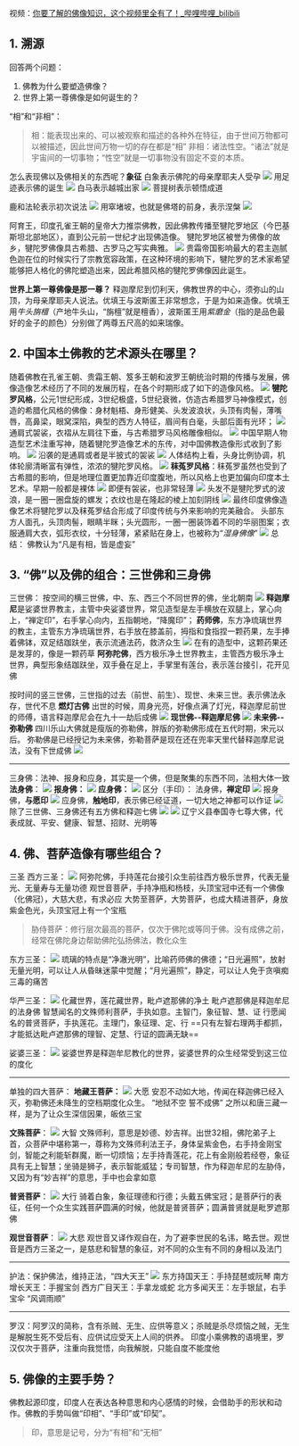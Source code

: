 
视频：[你要了解的佛像知识，这个视频里全有了！\_哔哩哔哩\_bilibili](https://www.bilibili.com/video/BV1nADEYHEx3)

## 1. 溯源

回答两个问题：
1. 佛教为什么要塑造佛像？
2. 世界上第一尊佛像是如何诞生的？

“相”和“非相”：
> 相：能表现出来的、可以被观察和描述的各种外在特征，由于世间万物都可以被描述，因此世间万物一切的存在都是“相”
> 非相：诸法性空。“诸法”就是宇宙间的一切事物；“性空”就是一切事物没有固定不变的本质。


怎么表现佛以及佛相关的东西呢？**象征**
白象表示佛陀的母亲摩耶夫人受孕
![](misc/attachments/5b73df0e4c9b8e058bd68487c9bdfc92_MD5.jpeg)
用足迹表示佛的诞生
![](misc/attachments/c20233cc03356d3329fc6721fe2179bf_MD5.jpeg)
白马表示越城出家
![](misc/attachments/0095cd62b670d956e6a23eca2e71f961_MD5.jpeg)
菩提树表示顿悟成道

鹿和法轮表示初次说法
![](misc/attachments/81342c00096c804d60f04893e3062fa8_MD5.jpeg)
用窣堵坡，也就是佛塔的前身，表示涅槃
![](misc/attachments/a173c39c07ce97faafd9470b35a15cdb_MD5.jpeg)

阿育王，印度孔雀王朝的皇帝大力推崇佛教，因此佛教传播至犍陀罗地区（今巴基斯坦北部地区），直到公元前一世纪才出现佛造像。
犍陀罗地区被誉为佛像的故乡，犍陀罗佛像具古希腊、古罗马之写实典雅。
![](misc/attachments/9bca832728f976cd17ba32dad91c59ad_MD5.jpeg)
贵霜帝国影响最大的君主迦腻色迦在位的时候实行了宗教宽容政策，在这种环境的影响下，犍陀罗的艺术家希望能够把人格化的佛陀塑造出来，因此希腊风格的犍陀罗佛像因此诞生。

**世界上第一尊佛像是那一尊？**
释迦摩尼到忉利天，佛教世界的中心，须弥山的山顶，为母亲摩耶夫人说法。优填王与波斯匿王非常想念，于是为如来造像。优填王用*牛头旃檀*（产地牛头山，“旃檀”就是檀香），波斯匿王用*紫磨金*（指的是品色最好的金子的颜色）分别做了两尊五尺高的如来瑞像。

## 2. 中国本土佛教的艺术源头在哪里？
随着佛教在孔雀王朝、贵霜王朝、笈多王朝和波罗王朝统治时期的传播与发展，佛像造像艺术经历了不同的发展历程，在各个时期形成了如下的造像风格。
![](misc/attachments/d537b8a3903c8c3b3bf58939ad156035_MD5.jpeg)
**犍陀罗风格**，公元1世纪形成，3世纪极盛，5世纪衰微，仿造古希腊罗马神像模式，创造的希腊化风格的佛像：身材魁梧、身形健美、头发波浪状，头顶有肉髻，薄嘴唇，高鼻梁，眼窝深陷，典型的西方人特征，眉间有白毫，头部后面有光环；
![](misc/attachments/37536f1a17b75ea6d585c2f569f7b2fc_MD5.jpeg)
通肩式袈裟，衣褶从左肩往下垂，与古希腊罗马风格雕像相似。
![](misc/attachments/12a6393ff793ece37d93a8e7d06f94e7_MD5.jpeg)
中国早期人物造型艺术注重写神，随着犍陀罗造像艺术的东传，对中国佛教造像形式收到了影响。
![](misc/attachments/751db6fbf29eb6a4e1f65424da9dd49e_MD5.jpeg)
沿袭的是通肩或者是半披式的袈裟
![](misc/attachments/e8ae45fe8fb98420e95bc2e530b2678b_MD5.jpeg)
人体结构上看，头身比例协调，机体轮廓清晰富有弹性，浓浓的犍陀罗风格。
![](misc/attachments/4cca8f3598097e8b966ee165f45caabc_MD5.jpeg)
**秣菟罗风格**：秣菟罗虽然也受到了古希腊的影响，但是地理位置更加靠近印度腹地，所以风格上也更加偏向印度本土艺术。早期一般都是裸体
![](misc/attachments/dc0585f54b9fcab4f5b66c9f21b8a526_MD5.jpeg)
即便有袈裟，也非常轻薄
![](misc/attachments/00b237f2aa537a3d764815689e40be0a_MD5.jpeg)
头发不是犍陀罗式的波浪，是一圈一圈盘旋的螺发；衣纹也是在隆起的棱上加刻阴线
![](misc/attachments/84727ac2f249fcd8e1d2feebbed389e7_MD5.jpeg)
最终印度佛像造像艺术将犍陀罗以及秣菟罗结合形成了印度传统与外来影响的完美融合。
头部东方人面孔，头顶肉髻，眼睛半眯；头光圆形，一圈一圈装饰着不同的华丽图案；衣服通肩大衣，弧形衣纹，十分轻薄，紧紧贴在身上，也被称为“*湿身佛像*”
![](misc/attachments/cd13e28f49fca9caaf6b340b1c80e5a7_MD5.jpeg)
总结：
佛教认为“凡是有相，皆是虚妄”

## 3. “佛”以及佛的组合：三世佛和三身佛
三世佛：
按空间的横三世佛，中、东、西三个不同世界的佛，坐北朝南
![](misc/attachments/e97d87680e197b6bf023e6564f23b3d7_MD5.jpeg)
**释迦摩尼**是娑婆世界教主，主管中央娑婆世界，常见造型是左手横放在双腿上，掌心向上，“禅定印”，右手掌心向内，五指朝地，“降魔印”；
**药师佛**，东方净琉璃世界的教主，主管东方净琉璃世界，右手放在膝盖前，拇指和食指捏一颗药果，左手捧着佛钵，双足结跏趺坐，表示流通法药，救济众生
![](misc/attachments/906b78ba2f4512b723b8b3e85cc822b4_MD5.jpeg)
在有的造型中，这颗药果还是发芽的，像是一颗药草
**阿弥陀佛**，西方极乐净土世界教主，主管西方极乐净土世界，典型形象结跏趺坐，双手叠在足上，手掌里有莲台，表示莲台接引，花开见佛

按时间的竖三世佛，三世指的过去（前世、前生）、现世、未来三世。表示佛法永存，世代不息
**燃灯古佛** 出世的时候，周身光亮，好像点满了灯光，释迦摩尼前世的师傅，语言释迦摩尼会在九十一劫后成佛
![](misc/attachments/4b6b0c54eb364f48ec17664b6505e085_MD5.jpeg)
**现世佛--释迦摩尼佛**
![](misc/attachments/59e8b771f2c4aa7f8c0bbc0b373e75d9_MD5.jpeg)
**未来佛--弥勒佛**
四川乐山大佛就是瘦版的弥勒佛，胖版的弥勒佛形成在五代时期，宋元以后。
弥勒佛是已经授记为未来佛，弥勒菩萨是现在还在兜率天里代替释迦摩尼说法，没有下世成佛
![](misc/attachments/aad27117e5d41630fa7d43860b04647e_MD5.jpeg)

---
三身佛：法神、报身和应身，其实是一个佛，但是聚集的东西不同，法相大体一致
**法身佛**：
![](misc/attachments/e96eab523e49461a72d2956e595f5158_MD5.jpeg)
**报身佛：**
![](misc/attachments/6b2be5f98b5c91ffe88c57e7c1128236_MD5.jpeg)
**应身佛：**
![](misc/attachments/55ec75ec3529d665905754162c98bfd7_MD5.jpeg)
区分（手印）：
法身佛，**禅定印**
![](misc/attachments/0808280c405008e17428075d7f268115_MD5.jpeg)
报身佛，**与愿印**
![](misc/attachments/171effc0e936167613a8f2c5180dbf8c_MD5.jpeg)
应身佛，**触地印**，表示佛已经证道，一切大地之神都可以作证
![](misc/attachments/287d06e9eaa3d724fc419fd04906dfbe_MD5.jpeg)
除了三世佛、三身佛还有五方佛和释迦七佛
![](misc/attachments/5c4ce9a6cbac44e794fd29a05d018daf_MD5.jpeg)
![](misc/attachments/c784b18b1108ee4725c75bc1cded7b1f_MD5.jpeg)
辽宁义县奉国寺七尊大佛，代表成就、平安、健康、智慧、招财、光明等

## 4. 佛、菩萨造像有哪些组合？
三圣
西方三圣：
![](misc/attachments/a075db0f6e8eacdf96e8d1c2aa769586_MD5.jpeg)
阿弥陀佛，手持莲花台接引众生前往西方极乐世界，代表无量光、无量寿与无量功德
观世音菩萨，手持净瓶和杨枝，头顶宝冠中还有一个佛像（化佛冠），大慈大悲，有求必应
大势至菩萨，大势菩萨，也成大精进菩萨，身放紫金色光，头顶宝冠上有一个宝瓶
> 胁侍菩萨：修行层次最高的菩萨，仅次于佛陀或等同于佛。没有成佛之前，经常在佛陀身边帮助佛陀弘扬佛法，教化众生

东方三圣：
![](misc/attachments/dfb6d15a211224f013d21abecfaee3f1_MD5.jpeg)
琉璃的特点是“净澈光明”，比喻药师佛的佛德；“日光遍照”，放射无量光明，可以让人从昏昧迷蒙中觉醒；“月光遍照”，静定，可以让人免于贪嗔痴三毒的痛苦

华严三圣：
![](misc/attachments/59eda0a895820ba8c05f476549bd125a_MD5.jpeg)
化藏世界，莲花藏世界，毗卢遮那佛的净土
毗卢遮那佛是释迦牟尼的法身佛
智慧闻名的文殊师利菩萨，手执如意。主智门，象征智、慧、证
行愿闻名的普贤菩萨，手执莲花。主理门，象征理、定、行
==只有左智右理两手都抓，才能抵达毗卢遮那佛的理智、定慧、行证的圆满无缺==

娑婆三圣：
![](misc/attachments/20fd5089216b3927f28e5bd895f899f8_MD5.jpeg)
娑婆世界是释迦牟尼教化的世界，娑婆世界的众生经常受到这三位的度化

---
单独的四大菩萨：
**地藏王菩萨：**
![](misc/attachments/79aa964761bc85244281252cbc005904_MD5.jpeg)
大愿
安忍不动如大地，传闻在释迦佛已经入灭，弥勒佛还未降生的空档期度化众生。
“地狱不空 誓不成佛”
之所以和唐三藏一样，是为了让众生深信因果，皈依三宝

**文殊菩萨**：
![](misc/attachments/26c5a001990d57f6f17c82a231af63e1_MD5.jpeg)
大智
文殊师利，意思是妙德、妙吉祥。出世32相，佛陀弟子上首，众菩萨中堪称第一，尊称为文殊师利法王子，身体呈紫金色，右手持金刚宝剑，智能之利能斩群魔，断一切烦恼；左手持青莲花，花上有金刚般若经卷，象征具有无上智慧；坐骑是狮子，表示智能威猛；专司智慧，作为释迦牟尼的左胁侍，又因为有“妙吉祥”的意思，手中也会拿如意

**普贤菩萨**：
![](misc/attachments/87a09b6429cfb1a82a2397298459ed1d_MD5.jpeg)
大行
骑着白象，象征理德和行德；头戴五佛宝冠；是菩萨行的表征，任何一个众生实践菩萨圆满的时候，他就是普贤菩萨；圆满普贤就是毗罗遮那佛

**观世音菩萨**：
![](misc/attachments/2d30bbcc932ecc9c38e42d8a0ab0763c_MD5.jpeg)
大悲
观世音又译作观自在，为了避李世民的名讳，略去世。观世音是西方三圣之一，是慈悲和智慧的象征，对不同的众生有不同的身相以及法门

---
护法：保护佛法，维持正法，“四大天王”
![](misc/attachments/66922685cb9104d32e688aa658a9ae59_MD5.jpeg)
东方持国天王：手持琵琶或阮琴
南方增长天王：手握宝剑
西方广目天王：手拿龙或蛇
北方多闻天王：左手银鼠，右手宝伞
“风调雨顺”

---
罗汉：阿罗汉的简称，含有杀贼、无生、应供等意义；杀贼是杀尽烦恼之贼，无生是解脱生死不受后有、应供试应受天上人间的供养。
印度小乘佛教的语境里，罗汉仅次于菩萨，注重向我觉悟，向我解脱，只能自度不能度他

## 5. 佛像的主要手势？
佛教起源印度，印度人在表达各种意思和内心感情的时候，会借助手的形状和动作。佛教的手势叫做“印相”、“手印”或“印契”。
> 印，意思是记号，分为“有相”和“无相”
